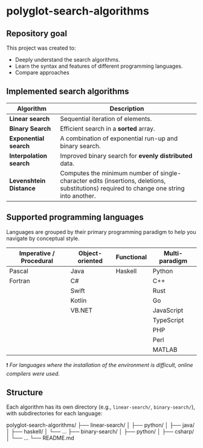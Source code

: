 # polyglot-search-algorithms

## Repository goal

This project was created to:

- Deeply understand the search algorithms.
- Learn the syntax and features of different programming languages.
- Compare approaches

## Implemented search algorithms

| Algorithm | Description |
|---------------------------|----------|
| **Linear search**        | Sequential iteration of elements. |
| **Binary Search**        | Efficient search in a **sorted** array. |
| **Exponential search**| A combination of exponential run-up and binary search. |
| **Interpolation search**| Improved binary search for **evenly distributed** data. |
| **Levenshtein Distance**| Computes the minimum number of single-character edits (insertions, deletions, substitutions) required to change one string into another. |

## Supported programming languages

Languages are grouped by their primary programming paradigm to help you navigate by conceptual style.

| Imperative / Procedural | Object-oriented | Functional | Multi-paradigm |
|----------------------------|--------------------------|----------------|---------------------|
| Pascal                     | Java                     | Haskell        | Python              |
| Fortran                    | C#                       |                | C++                 |
|                            | Swift                    |                | Rust                |
|                            | Kotlin                   |                | Go                  |
|                            | VB.NET                   |                | JavaScript          |
|                            |                          |                | TypeScript          |
|                            |                          |                | PHP                 |
|                            |                          |                | Perl                |
|                            |                          |                | MATLAB              |

 ❗ *For languages where the installation of the environment is difficult, online compilers were used.*

## Structure

Each algorithm has its own directory (e.g., `linear-search/`, `binary-search/`), with subdirectories for each language:

polyglot-search-algorithms/
├── linear-search/
│ ├── python/
│ ├── java/
│ ├── haskell/
│ └── ...
├── binary-search/
│ ├── python/
│ ├── csharp/
│ └── ...
└── README.md



